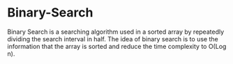 # Binary-Search
 
Binary Search is a searching algorithm used in a sorted array by repeatedly dividing the search interval in half. The idea of binary search is to use the information that the array is sorted and reduce the time complexity to O(Log n). 
